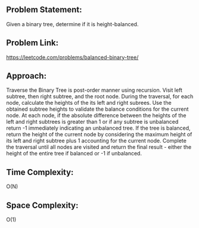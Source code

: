 ## Problem Statement:
Given a binary tree, determine if it is height-balanced.

## Problem Link:
https://leetcode.com/problems/balanced-binary-tree/

## Approach:
Traverse the Binary Tree is post-order manner using recursion. Visit left subtree, then right subtree, and the root node.
During the traversal, for each node, calculate the heights of the its left and right subrees. Use the obtained subtree heights to validate the balance conditions for the current node.
At each node, if the absolute difference between the heights of the left and right subtrees is greater than 1 or if any subtree is unbalanced return -1 immediately indicating an unbalanced tree.
If the tree is balanced, return the height of the current node by considering the maximum height of its left and right subtree plus 1 accounting for the current node.
Complete the traversal until all nodes are visited and return the final result - either the height of the entire tree if balanced or -1 if unbalanced.

## Time Complexity:
O(N)

## Space Complexity:
O(1)
